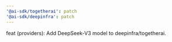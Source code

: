 ```yaml
---
'@ai-sdk/togetherai': patch
'@ai-sdk/deepinfra': patch
---
```


feat (providers): Add DeepSeek-V3 model to deepinfra/togetherai.
